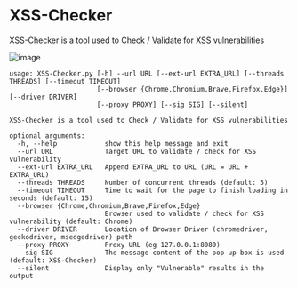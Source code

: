 # XSS-Checker
XSS-Checker is a tool used to Check / Validate for XSS vulnerabilities

![image](https://user-images.githubusercontent.com/57470560/176231448-323a5319-4a03-4182-8dcd-3aa965042f94.png)


```
usage: XSS-Checker.py [-h] --url URL [--ext-url EXTRA_URL] [--threads THREADS] [--timeout TIMEOUT]
                      [--browser {Chrome,Chromium,Brave,Firefox,Edge}] [--driver DRIVER]
                      [--proxy PROXY] [--sig SIG] [--silent]

XSS-Checker is a tool used to Check / Validate for XSS vulnerabilities

optional arguments:
  -h, --help            show this help message and exit
  --url URL             Target URL to validate / check for XSS vulnerability
  --ext-url EXTRA_URL   Append EXTRA_URL to URL (URL = URL + EXTRA_URL)
  --threads THREADS     Number of concurrent threads (default: 5)
  --timeout TIMEOUT     Time to wait for the page to finish loading in seconds (default: 15)
  --browser {Chrome,Chromium,Brave,Firefox,Edge}
                        Browser used to validate / check for XSS vulnerability (default: Chrome)
  --driver DRIVER       Location of Browser Driver (chromedriver, geckodriver, msedgedriver) path
  --proxy PROXY         Proxy URL (eg 127.0.0.1:8080)
  --sig SIG             The message content of the pop-up box is used (default: XSS-Checker)
  --silent              Display only "Vulnerable" results in the output
```
